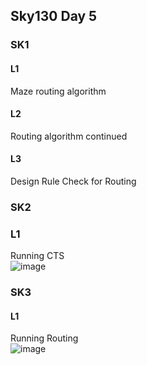 ## Sky130 Day 5
### SK1
#### L1
Maze routing algorithm
#### L2
Routing algorithm continued
#### L3
Design Rule Check for Routing
### SK2
### L1
Running CTS\
![image](https://github.com/mkhaliq12/RS_ChipDesign/assets/139871694/103f021a-3083-43be-ba7f-4e8fb27ee6ae)

### SK3
#### L1
Running Routing\
![image](https://github.com/mkhaliq12/RS_ChipDesign/assets/139871694/a12f44f6-938c-4809-96d7-e3b755a224e9)

